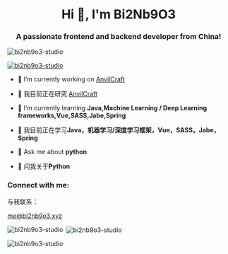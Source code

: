 <h1 align="center">Hi 👋, I'm Bi2Nb9O3</h1>

<h3 align="center">A passionate frontend and backend developer from China!</h3>

<p align="left"> <img src="https://komarev.com/ghpvc/?username=bi2nb9o3-studio&label=Profile%20views&color=0e75b6&style=flat" alt="bi2nb9o3-studio" /> </p>

<p align="left"> <a href="https://github.com/ryo-ma/github-profile-trophy"><img src="https://github-profile-trophy.vercel.app/?username=bi2nb9o3-studio" alt="bi2nb9o3-studio" /></a> </p>


- 🔭 I’m currently working on [AnvilCraft]([https://github.com/LeoMinistry/Dormitory-Manage-System](https://github.com/Anvil-Dev/AnvilCraft/))
- 🔭 我目前正在研究 [AnvilCraft]([https://github.com/LeoMinistry/Dormitory-Manage-System](https://github.com/Anvil-Dev/AnvilCraft/))

- 🌱 I’m currently learning **Java,Machine Learning / Deep Learning frameworks,Vue,SASS,Jabe,Spring**
- 🌱 我目前正在学习**Java，机器学习/深度学习框架，Vue，SASS，Jabe，Spring**

- 💬 Ask me about **python**
- 💬 问我关于**Python**

<h3 align="left">Connect with me:</h3>
与我联系：

<p align="left"> 

me@bi2nb9o3.xyz

</p> 



<p><img align="left" src="https://github-readme-stats.vercel.app/api/top-langs?username=bi2nb9o3-studio&show_icons=true&locale=en&layout=compact" alt="bi2nb9o3-studio" /></p>



<p>&nbsp;<img align="center" src="https://github-readme-stats.vercel.app/api?username=bi2nb9o3-studio&show_icons=true&locale=en" alt="bi2nb9o3-studio" /></p>


<p><img align="center" src="https://github-readme-streak-stats.herokuapp.com/?user=bi2nb9o3-studio&" alt="bi2nb9o3-studio" /></p>
